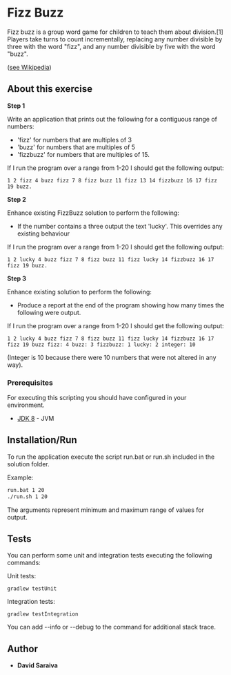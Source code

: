 # Fizz Buzz

Fizz buzz is a group word game for children to teach them about division.[1] Players take turns to count incrementally, replacing any number divisible by three with the word "fizz", and any number divisible by five with the word "buzz".

([see Wikipedia](https://en.wikipedia.org/wiki/Fizz_buzz))

## About this exercise

<b>Step 1</b>

Write an application that prints out the following for a contiguous range of numbers:

* 'fizz' for numbers that are multiples of 3 
* 'buzz' for numbers that are multiples of 5
* 'fizzbuzz' for numbers that are multiples of 15.

If I run the program over a range from 1-20 I should get the following output: 
```
1 2 fizz 4 buzz fizz 7 8 fizz buzz 11 fizz 13 14 fizzbuzz 16 17 fizz 19 buzz.
```

<b>Step 2</b>

Enhance existing FizzBuzz solution to perform the following: 

* If the number contains a three output the text 'lucky'. This overrides any existing behaviour 

If I run the program over a range from 1-20 I should get the following output: 
```
1 2 lucky 4 buzz fizz 7 8 fizz buzz 11 fizz lucky 14 fizzbuzz 16 17 fizz 19 buzz.
```

<b>Step 3</b>

Enhance existing solution to perform the following: 

* Produce a report at the end of the program showing how many times the following were output.

If I run the program over a range from 1-20 I should get the following output: 
```
1 2 lucky 4 buzz fizz 7 8 fizz buzz 11 fizz lucky 14 fizzbuzz 16 17 fizz 19 buzz fizz: 4 buzz: 3 fizzbuzz: 1 lucky: 2 integer: 10
```
(Integer is 10 because there were 10 numbers that were not altered in any way).


### Prerequisites

For executing this scripting you should have configured in your environment.

* [JDK 8](http://www.oracle.com/technetwork/java/javase/downloads/jdk8-downloads-2133151.html) - JVM

## Installation/Run

To run the application execute the script run.bat or run.sh included in the solution folder.

Example:
```sh
run.bat 1 20
./run.sh 1 20
```

The arguments represent minimum and maximum range of values for output.

## Tests

You can perform some unit and integration tests executing the following commands:

Unit tests:
```
gradlew testUnit
```

Integration tests:
```
gradlew testIntegration
```

You can add --info or --debug to the command for additional stack trace.

## Author
* **David Saraiva** 